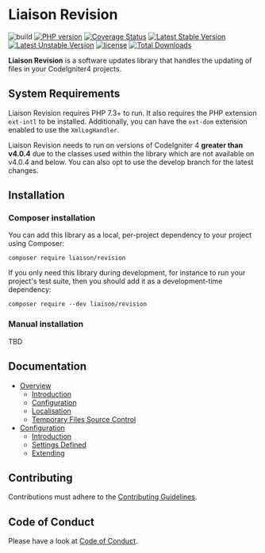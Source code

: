 # Liaison Revision

![build](https://github.com/paulbalandan/liaison-revision/workflows/build/badge.svg?branch=develop)
[![PHP version](https://img.shields.io/packagist/php-v/liaison/revision)](https://php.net)
[![Coverage Status](https://coveralls.io/repos/github/paulbalandan/liaison-revision/badge.svg?branch=develop)](https://coveralls.io/github/paulbalandan/liaison-revision?branch=develop)
[![Latest Stable Version](https://poser.pugx.org/liaison/revision/v)](//packagist.org/packages/liaison/revision)
[![Latest Unstable Version](https://poser.pugx.org/liaison/revision/v/unstable)](//packagist.org/packages/liaison/revision)
[![license](https://img.shields.io/github/license/paulbalandan/liaison-revision)](LICENSE)
[![Total Downloads](https://poser.pugx.org/liaison/revision/downloads)](//packagist.org/packages/liaison/revision)

**Liaison Revision** is a software updates library that handles the updating of files in
your CodeIgniter4 projects.

## System Requirements

Liaison Revision requires PHP 7.3+ to run. It also requires the PHP extension `ext-intl` to be installed.
Additionally, you can have the `ext-dom` extension enabled to use the `XmlLogHandler`.

Liaison Revision needs to run on versions of CodeIgniter 4 __greater than v4.0.4__ due to the classes used
within the library which are not available on v4.0.4 and below. You can also opt to use the develop branch
for the latest changes.

## Installation

### Composer installation

You can add this library as a local, per-project dependency to your project using Composer:

    composer require liaison/revision

If you only need this library during development, for instance to run your project's test suite, then you should add it as a development-time dependency:

    composer require --dev liaison/revision

### Manual installation

TBD

## Documentation

- [Overview](docs/overview.md)
    - [Introduction](docs/overview.md#introduction)
    - [Configuration](docs/overview.md#configuration)
    - [Localisation](docs/overview.md#localisation)
    - [Temporary Files Source Control](docs/overview.md#temporary-files-source-control)
- [Configuration](docs/configuration.md)
    - [Introduction](docs/configuration.md#introduction)
    - [Settings Defined](docs/configuration.md#settings-defined)
    - [Extending](docs/configuration.md#extending)

## Contributing

Contributions must adhere to the [Contributing Guidelines](.github/CONTRIBUTING.md).

## Code of Conduct

Please have a look at [Code of Conduct](.github/CODE_OF_CONDUCT.md).
